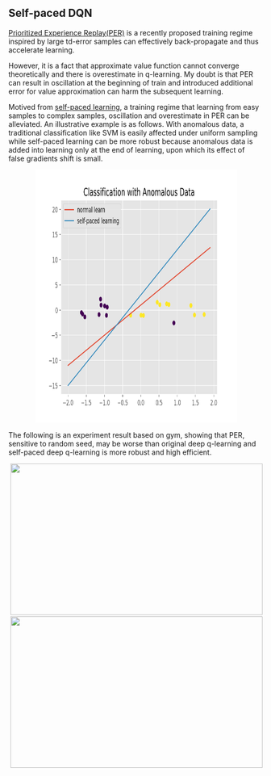 ## Self-paced DQN

[Prioritized Experience Replay(PER)](https://arxiv.org/abs/1511.05952) is a recently proposed training regime inspired by large td-error samples can effectively back-propagate and thus accelerate learning.

However, it is a fact that approximate value function cannot converge theoretically and there is overestimate in q-learning. My doubt is that PER can result in oscillation at the beginning of train and introduced additional error for value approximation can harm the subsequent learning.

Motived from [self-paced learning](https://papers.nips.cc/paper/5568-self-paced-learning-with-diversity), a training regime that learning from easy samples to complex samples, oscillation and overestimate in PER can be alleviated. An illustrative example is as follows. With anomalous data, a traditional classification like SVM is easily affected under uniform sampling while self-paced learning can be more robust because anomalous data is added into learning only at the end of learning, upon which its effect of false gradients shift is small.


<div align="center">
  <img src="https://github.com/liziniu/Reinforcement-Learning/blob/master/lunarlander/pic/example.png" height="500" width="400">
</div>


The following is an experiment result based on gym, showing that PER, sensitive to random seed, may be worse than original deep q-learning and self-paced deep q-learning is more robust and high efficient.

<div align="center">
  <img src="https://github.com/liziniu/reinforcement_learning/blob/master/lunarlander/pic/6431523955071_.pic_hd.png" height="300" width="500">
</div>

<div align="center">
  <img src="https://github.com/liziniu/reinforcement_learning/blob/master/lunarlander/pic/Figure_1.png" height="300" width="500">
</div>
